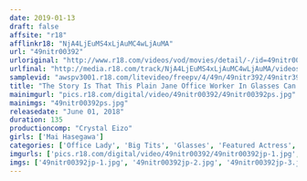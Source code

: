 ```yaml
---
date: 2019-01-13
draft: false
affsite: "r18"
afflinkr18: "NjA4LjEuMS4xLjAuMC4wLjAuMA"
url: "49nitr00392"
urloriginal: "http://www.r18.com/videos/vod/movies/detail/-/id=49nitr00392"
urlfinal: "http://media.r18.com/track/NjA4LjEuMS4xLjAuMC4wLjAuMA/videos/vod/movies/detail/-/id=49nitr00392"
samplevid: "awspv3001.r18.com/litevideo/freepv/4/49n/49nitr392/49nitr392_dmb_w.mp4"
title: "The Story Is That This Plain Jane Office Worker In Glasses Can't Hide Her Big Tits As Men Try To Mob Her Mai Hasegawa"
mainimgurl: "pics.r18.com/digital/video/49nitr00392/49nitr00392ps.jpg"
mainimgs: "49nitr00392ps.jpg"
releasedate: "June 01, 2018"
duration: 135
productioncomp: "Crystal Eizo"
girls: ['Mai Hasegawa']
categories: ['Office Lady', 'Big Tits', 'Glasses', 'Featured Actress', 'Creampie', 'Facial', 'Hi-Def']
imgurls: ['pics.r18.com/digital/video/49nitr00392/49nitr00392jp-1.jpg', 'pics.r18.com/digital/video/49nitr00392/49nitr00392jp-2.jpg', 'pics.r18.com/digital/video/49nitr00392/49nitr00392jp-3.jpg', 'pics.r18.com/digital/video/49nitr00392/49nitr00392jp-4.jpg', 'pics.r18.com/digital/video/49nitr00392/49nitr00392jp-5.jpg', 'pics.r18.com/digital/video/49nitr00392/49nitr00392jp-6.jpg', 'pics.r18.com/digital/video/49nitr00392/49nitr00392jp-7.jpg', 'pics.r18.com/digital/video/49nitr00392/49nitr00392jp-8.jpg', 'pics.r18.com/digital/video/49nitr00392/49nitr00392jp-9.jpg', 'pics.r18.com/digital/video/49nitr00392/49nitr00392jp-10.jpg', 'pics.r18.com/digital/video/49nitr00392/49nitr00392jp-11.jpg', 'pics.r18.com/digital/video/49nitr00392/49nitr00392jp-12.jpg', 'pics.r18.com/digital/video/49nitr00392/49nitr00392jp-13.jpg', 'pics.r18.com/digital/video/49nitr00392/49nitr00392jp-14.jpg', 'pics.r18.com/digital/video/49nitr00392/49nitr00392jp-15.jpg', 'pics.r18.com/digital/video/49nitr00392/49nitr00392jp-16.jpg', 'pics.r18.com/digital/video/49nitr00392/49nitr00392jp-17.jpg', 'pics.r18.com/digital/video/49nitr00392/49nitr00392jp-18.jpg', 'pics.r18.com/digital/video/49nitr00392/49nitr00392jp-19.jpg', 'pics.r18.com/digital/video/49nitr00392/49nitr00392jp-20.jpg']
imgs: ['49nitr00392jp-1.jpg', '49nitr00392jp-2.jpg', '49nitr00392jp-3.jpg', '49nitr00392jp-4.jpg', '49nitr00392jp-5.jpg', '49nitr00392jp-6.jpg', '49nitr00392jp-7.jpg', '49nitr00392jp-8.jpg', '49nitr00392jp-9.jpg', '49nitr00392jp-10.jpg', '49nitr00392jp-11.jpg', '49nitr00392jp-12.jpg', '49nitr00392jp-13.jpg', '49nitr00392jp-14.jpg', '49nitr00392jp-15.jpg', '49nitr00392jp-16.jpg', '49nitr00392jp-17.jpg', '49nitr00392jp-18.jpg', '49nitr00392jp-19.jpg', '49nitr00392jp-20.jpg']
---
```

